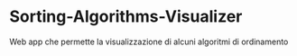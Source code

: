 # Sorting-Algorithms-Visualizer

Web app che permette la visualizzazione di alcuni algoritmi di ordinamento
